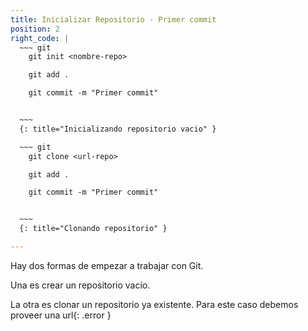 ```yaml
---
title: Inicializar Repositorio - Primer commit
position: 2
right_code: |
  ~~~ git
    git init <nombre-repo>

    git add .   

    git commit -m "Primer commit"


  ~~~
  {: title="Inicializando repositorio vacio" }

  ~~~ git
    git clone <url-repo>

    git add .   

    git commit -m "Primer commit"


  ~~~
  {: title="Clonando repositorio" }

---
```


Hay dos formas de empezar a trabajar con Git.

Una es crear un repositorio vacío.

La otra es clonar un repositorio ya existente.
Para este caso debemos proveer una url{: .error }
